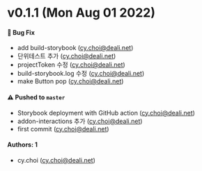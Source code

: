 # v0.1.1 (Mon Aug 01 2022)

#### 🐛 Bug Fix

- add build-storybook (cy.choi@deali.net)
- 단위테스트 추가 (cy.choi@deali.net)
- projectToken 수정 (cy.choi@deali.net)
- build-storybook.log 수정 (cy.choi@deali.net)
- make Button pop (cy.choi@deali.net)

#### ⚠️ Pushed to `master`

- Storybook deployment with GitHub action (cy.choi@deali.net)
- addon-interactions 추가 (cy.choi@deali.net)
- first commit (cy.choi@deali.net)

#### Authors: 1

- cy.choi (cy.choi@deali.net)
